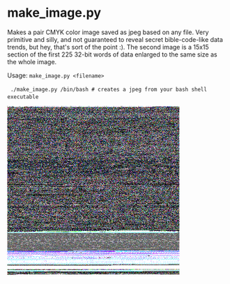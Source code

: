 # make_image.py

Makes a pair CMYK color image saved as jpeg based on any file.  Very primitive and silly, and not guaranteed to reveal
secret bible-code-like data trends, but hey, that's sort of the point :). The second image is a 15x15 section of the first 225 32-bit words of data
enlarged to the same size as the whole image.

Usage:  `make_image.py <filename>`


` ./make_image.py /bin/bash # creates a jpeg from your bash shell executable`




![Image of bash](./bash_CMYK.jpg)

